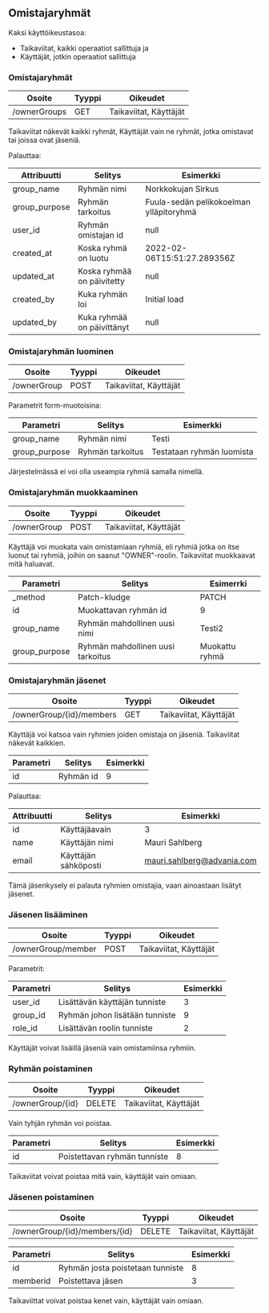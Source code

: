 ## Omistajaryhmät

Kaksi käyttöikeustasoa:

- Taikaviitat, kaikki operaatiot sallittuja ja
- Käyttäjät, jotkin operaatiot sallittuja
  
### Omistajaryhmät

| Osoite | Tyyppi | Oikeudet |
|--------|--------|----------|
| /ownerGroups | GET | Taikaviitat, Käyttäjät |

Taikaviitat näkevät kaikki ryhmät, Käyttäjät vain ne ryhmät, jotka omistavat tai joissa ovat jäseniä.

Palauttaa:

| Attribuutti | Selitys | Esimerkki |
|-------------|---------|-----------|
| group_name | Ryhmän nimi | Norkkokujan Sirkus |
| group_purpose | Ryhmän tarkoitus | Fuula-sedän pelikokoelman ylläpitoryhmä |
| user_id | Ryhmän omistajan id | null |
| created_at | Koska ryhmä on luotu | 2022-02-06T15:51:27.289356Z |
| updated_at | Koska ryhmää on päivitetty | null |
| created_by | Kuka ryhmän loi | Initial load |
| updated_by | Kuka ryhmää on päivittänyt | null |

### Omistajaryhmän luominen

| Osoite | Tyyppi | Oikeudet |
|--------|--------|----------|
| /ownerGroup | POST | Taikaviitat, Käyttäjät |

Parametrit form-muotoisina:

| Parametri | Selitys | Esimerkki |
|-----------|---------|-----------|
| group_name | Ryhmän nimi | Testi |
| group_purpose | Ryhmän tarkoitus | Testataan ryhmän luomista | 

Järjestelmässä ei voi olla useampia ryhmiä samalla nimellä. 

### Omistajaryhmän muokkaaminen

| Osoite | Tyyppi | Oikeudet |
|--------|--------|----------|
| /ownerGroup | POST | Taikaviitat, Käyttäjät |

Käyttäjä voi muokata vain omistamiaan ryhmiä, eli ryhmiä jotka on itse luonut tai ryhmiä, joihin on saanut "OWNER"-roolin. Taikaviitat muokkaavat mitä haluavat.

| Parametri | Selitys | Esimerrki |
|-----------|---------|-----------|
| _method | Patch-kludge | PATCH |
| id | Muokattavan ryhmän id | 9 |
| group_name | Ryhmän mahdollinen uusi nimi | Testi2 
| group_purpose | Ryhmän mahdollinen uusi tarkoitus | Muokattu ryhmä

### Omistajaryhmän jäsenet

| Osoite | Tyyppi | Oikeudet |
|--------|--------|----------|
| /ownerGroup/{id}/members | GET | Taikaviitat, Käyttäjät |

Käyttäjä voi katsoa vain ryhmien joiden omistaja on jäseniä. Taikaviitat näkevät kaikkien.

| Parametri | Selitys | Esimerkki |
|-----------|---------|-----------|
| id | Ryhmän id | 9

Palauttaa:

| Attribuutti | Selitys | Esimerkki |
|-------------|---------|-----------|
| id | Käyttäjäavain | 3|
| name | Käyttäjän nimi | Mauri Sahlberg
| email | Käyttäjän sähköposti | mauri.sahlberg@advania.com

Tämä jäsenkysely ei palauta ryhmien omistajia, vaan ainoastaan lisätyt jäsenet.

### Jäsenen lisääminen

| Osoite | Tyyppi | Oikeudet |
|--------|--------|----------|
| /ownerGroup/member | POST | Taikaviitat, Käyttäjät|

Parametrit:

| Parametri | Selitys | Esimerkki |
|-----------|---------|-----------|
| user_id | Lisättävän käyttäjän tunniste | 3
| group_id | Ryhmän johon lisätään tunniste | 9
| role_id | Lisättävän roolin tunniste | 2 

Käyttäjät voivat lisäillä jäseniä vain omistamiinsa ryhmiin.

### Ryhmän poistaminen

| Osoite | Tyyppi | Oikeudet |
|--------|--------|----------|
| /ownerGroup/{id} | DELETE | Taikaviitat, Käyttäjät|

Vain tyhjän ryhmän voi poistaa.

| Parametri | Selitys | Esimerkki |
|-----------|--------|----------|
| id | Poistettavan ryhmän tunniste | 8

Taikaviitat voivat poistaa mitä vain, käyttäjät vain omiaan.

### Jäsenen poistaminen

| Osoite | Tyyppi | Oikeudet |
|--------|--------|----------|
| /ownerGroup/{id}/members/{id}|DELETE|Taikaviitat, Käyttäjät|

| Parametri | Selitys | Esimerkki |
|-----------|--------|----------|
| id | Ryhmän josta poistetaan tunniste | 8
| memberid | Poistettava jäsen| 3

Taikaviittat voivat poistaa kenet vain, käyttäjät vain omiaan.
